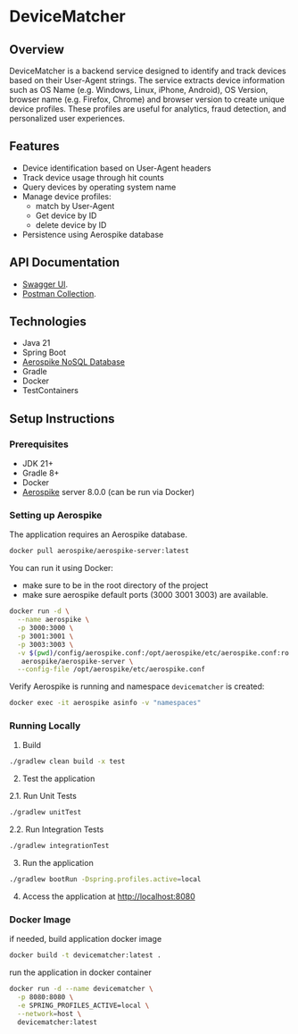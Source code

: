 # DeviceMatcher

## Overview

DeviceMatcher is a backend service designed to identify and track devices based on their User-Agent strings. 
The service extracts device information such as OS Name (e.g. Windows, Linux, iPhone, Android), OS Version, browser name (e.g. Firefox, Chrome) and browser version 
to create unique device profiles. These profiles are useful for analytics, fraud detection, and personalized user experiences.

## Features

- Device identification based on User-Agent headers
- Track device usage through hit counts
- Query devices by operating system name
- Manage device profiles: 
  - match by User-Agent
  - Get device by ID
  - delete device by ID
- Persistence using Aerospike database

## API Documentation

- [Swagger UI](http://localhost:8080/swagger-ui/index.html).
- [Postman Collection](docs/devicematcher.postman_collection.json).

## Technologies

- Java 21
- Spring Boot
- [Aerospike NoSQL Database](https://aerospike.com/)
- Gradle
- Docker
- TestContainers

## Setup Instructions

### Prerequisites

- JDK 21+
- Gradle 8+
- Docker
- [Aerospike](https://aerospike.com/) server 8.0.0 (can be run via Docker)

### Setting up Aerospike

The application requires an Aerospike database. 

```bash
docker pull aerospike/aerospike-server:latest
```

You can run it using Docker:

- make sure to be in the root directory of the project
- make sure aerospike default ports (3000 3001 3003) are available. 

```bash
docker run -d \
  --name aerospike \
  -p 3000:3000 \
  -p 3001:3001 \
  -p 3003:3003 \
  -v $(pwd)/config/aerospike.conf:/opt/aerospike/etc/aerospike.conf:ro \
   aerospike/aerospike-server \
  --config-file /opt/aerospike/etc/aerospike.conf
```
Verify Aerospike is running and namespace `devicematcher` is created:

```bash
docker exec -it aerospike asinfo -v "namespaces"
```

### Running Locally

1. Build 

```bash
./gradlew clean build -x test
```
2. Test the application

2.1. Run Unit Tests
```bash
./gradlew unitTest
```

2.2. Run Integration Tests
```bash
./gradlew integrationTest
```

3. Run the application
```bash
./gradlew bootRun -Dspring.profiles.active=local
```

4. Access the application at [http://localhost:8080](http://localhost:8080)

### Docker Image

if needed, build application docker image

```bash
docker build -t devicematcher:latest .
```

run the application in docker container

```bash
docker run -d --name devicematcher \
  -p 8080:8080 \
  -e SPRING_PROFILES_ACTIVE=local \
  --network=host \
  devicematcher:latest
```